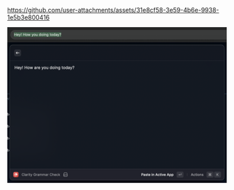 https://github.com/user-attachments/assets/31e8cf58-3e59-4b6e-9938-1e5b3e800416

![Raycast screenshot with the Grammar check extension](./.github/assets/screenshot.png)

